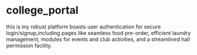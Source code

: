 # college_portal
this is my robust platform boasts user authentication for secure login/signup,including pages like seamless food  pre-order, efficient laundry management, modules for events and club activities, and a streamlined hall permission facility.
